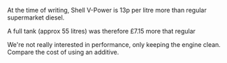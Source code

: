 At the time of writing, Shell V-Power is 13p per litre more than regular supermarket diesel.

A full tank (approx 55 litres) was therefore £7.15 more that regular

We're not really interested in performance, only keeping the engine clean. Compare the cost of using an additive.
